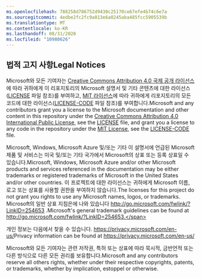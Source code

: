 ```yaml
---
ms.openlocfilehash: 788258d786752d9430c25170ce67efe4b74c6e7a
ms.sourcegitcommit: 4edbe2fc2fc9a013e6a0245aba485fcc5905539b
ms.translationtype: MT
ms.contentlocale: ko-KR
ms.lasthandoff: 08/31/2020
ms.locfileid: "10980626"
---
```

## <span data-ttu-id="be990-101">법적 고지 사항</span><span class="sxs-lookup"><span data-stu-id="be990-101">Legal Notices</span></span>
<span data-ttu-id="be990-102">Microsoft와 모든 기여자는 [Creative Commons Attribution 4.0 국제 공개 라이선스](https://creativecommons.org/licenses/by/4.0/legalcode)에 따라 귀하에게 이 리포지토리의 Microsoft 설명서 및 기타 콘텐츠에 대한 라이선스([LICENSE](LICENSE) 파일 참조)를 부여하고, [MIT 라이선스](https://opensource.org/licenses/MIT)에 따라 귀하에게 리포지토리의 모든 코드에 대한 라이선스([LICENSE-CODE](LICENSE-CODE) 파일 참조)를 부여합니다.</span><span class="sxs-lookup"><span data-stu-id="be990-102">Microsoft and any contributors grant you a license to the Microsoft documentation and other content in this repository under the [Creative Commons Attribution 4.0 International Public License](https://creativecommons.org/licenses/by/4.0/legalcode), see the [LICENSE](LICENSE) file, and grant you a license to any code in the repository under the [MIT License](https://opensource.org/licenses/MIT), see the [LICENSE-CODE](LICENSE-CODE) file.</span></span>

<span data-ttu-id="be990-103">Microsoft, Windows, Microsoft Azure 및/또는 기타 이 설명서에 언급된 Microsoft 제품 및 서비스는 미국 및/또는 기타 국가에서 Microsoft의 상표 또는 등록 상표일 수 있습니다.</span><span class="sxs-lookup"><span data-stu-id="be990-103">Microsoft, Windows, Microsoft Azure and/or other Microsoft products and services referenced in the documentation may be either trademarks or registered trademarks of Microsoft in the United States and/or other countries.</span></span>
<span data-ttu-id="be990-104">이 프로젝트에 대한 라이선스는 귀하에게 Microsoft 이름, 로고 또는 상표를 사용할 권한을 부여하지 않습니다.</span><span class="sxs-lookup"><span data-stu-id="be990-104">The licenses for this project do not grant you rights to use any Microsoft names, logos, or trademarks.</span></span>
<span data-ttu-id="be990-105">Microsoft의 일반 상표 지침은에 나와 있습니다 http://go.microsoft.com/fwlink/?LinkID=254653 .</span><span class="sxs-lookup"><span data-stu-id="be990-105">Microsoft's general trademark guidelines can be found at http://go.microsoft.com/fwlink/?LinkID=254653.</span></span>

<span data-ttu-id="be990-106">개인 정보는 다음에서 찾을 수 있습니다. https://privacy.microsoft.com/en-us/</span><span class="sxs-lookup"><span data-stu-id="be990-106">Privacy information can be found at https://privacy.microsoft.com/en-us/</span></span>

<span data-ttu-id="be990-107">Microsoft와 모든 기여자는 관련 저작권, 특허 또는 상표에 따라 묵시적, 금반언적 또는 다른 방식으로 다른 모든 권리를 보유합니다.</span><span class="sxs-lookup"><span data-stu-id="be990-107">Microsoft and any contributors reserve all others rights, whether under their respective copyrights, patents, or trademarks, whether by implication, estoppel or otherwise.</span></span>
